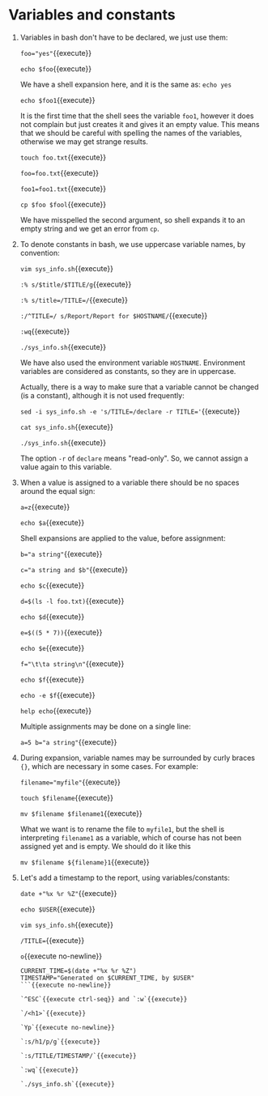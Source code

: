 # Variables and constants

1. Variables in bash don't have to be declared, we just use them:

   `foo="yes"`{{execute}}
   
   `echo $foo`{{execute}}
   
   We have a shell expansion here, and it is the same as: `echo yes`
   
   `echo $foo1`{{execute}}
   
   It is the first time that the shell sees the variable `foo1`,
   however it does not complain but just creates it and gives it an
   empty value. This means that we should be careful with spelling the
   names of the variables, otherwise we may get strange results.
   
   `touch foo.txt`{{execute}}
   
   `foo=foo.txt`{{execute}}
   
   `foo1=foo1.txt`{{execute}}
   
   `cp $foo $fool`{{execute}}

   We have misspelled the second argument, so shell expands it to an
   empty string and we get an error from `cp`.

2. To denote constants in bash, we use uppercase variable names, by
   convention:

   `vim sys_info.sh`{{execute}}
   
   `:% s/$title/$TITLE/g`{{execute}}

   `:% s/title=/TITLE=/`{{execute}}
   
   `:/^TITLE=/ s/Report/Report for $HOSTNAME/`{{execute}}
   
   `:wq`{{execute}}
   
   `./sys_info.sh`{{execute}}

   We have also used the environment variable `HOSTNAME`. Environment
   variables are considered as constants, so they are in uppercase.
   
   Actually, there is a way to make sure that a variable cannot be
   changed (is a constant), although it is not used frequently:
   
   `sed -i sys_info.sh -e 's/TITLE=/declare -r TITLE='`{{execute}}
   
   `cat sys_info.sh`{{execute}}
   
   `./sys_info.sh`{{execute}}

   The option `-r` of `declare` means "read-only". So, we cannot
   assign a value again to this variable.

3. When a value is assigned to a variable there should be no spaces
   around the equal sign:
   
   `a=z`{{execute}}
   
   `echo $a`{{execute}}
   
   Shell expansions are applied to the value, before assignment:
   
   `b="a string"`{{execute}}
   
   `c="a string and $b"`{{execute}}
   
   `echo $c`{{execute}}
   
   `d=$(ls -l foo.txt)`{{execute}}
   
   `echo $d`{{execute}}
   
   `e=$((5 * 7))`{{execute}}
   
   `echo $e`{{execute}}
   
   `f="\t\ta string\n"`{{execute}}

   `echo $f`{{execute}}
   
   `echo -e $f`{{execute}}
   
   `help echo`{{execute}}
   
   Multiple assignments may be done on a single line:
   
   `a=5 b="a string"`{{execute}}

4. During expansion, variable names may be surrounded by curly braces
   `{}`, which are necessary in some cases. For example:
   
   `filename="myfile"`{{execute}}
   
   `touch $filename`{{execute}}
   
   `mv $filename $filename1`{{execute}}
   
   What we want is to rename the file to `myfile1`, but the shell is
   interpreting `filename1` as a variable, which of course has not
   been assigned yet and is empty. We should do it like this
   
   `mv $filename ${filename}1`{{execute}}

5. Let's add a timestamp to the report, using variables/constants:

   `date +"%x %r %Z"`{{execute}}
   
   `echo $USER`{{execute}}

   `vim sys_info.sh`{{execute}}
   
   `/TITLE=`{{execute}}
   
   `o`{{execute no-newline}}
   
   ```
   CURRENT_TIME=$(date +"%x %r %Z")
   TIMESTAMP="Generated on $CURRENT_TIME, by $USER"
   ```{{execute no-newline}}
   
   `^ESC`{{execute ctrl-seq}} and `:w`{{execute}}
   
   `/<h1>`{{execute}}

   `Yp`{{execute no-newline}}
   
   `:s/h1/p/g`{{execute}}

   `:s/TITLE/TIMESTAMP/`{{execute}}

   `:wq`{{execute}}
   
   `./sys_info.sh`{{execute}}
